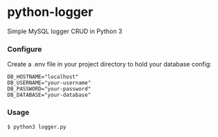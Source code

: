 # python-logger
Simple MySQL logger CRUD  in Python 3

### Configure

Create a .env file in your project directory to hold your database config:

    DB_HOSTNAME="localhost"
    DB_USERNAME="your-username"
    DB_PASSWORD="your-password"
    DB_DATABASE="your-database"
    
### Usage

    $ python3 logger.py

